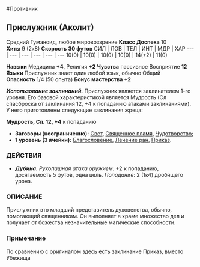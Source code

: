 #Противник 
## Прислужник (Аколит)
Средний Гуманоид, любое мировоззрение
**Класс Доспеха** 10
**Хиты** 9 (2к8)
**Скорость** **30 футов**
СИЛ | ЛОВ | ТЕЛ | ИНТ | МДР | ХАР
--- | --- | --- | --- | --- | ---
10(0) | 10(0) | 10(0) | 10(0) | 14(+2) | 11(0)

**Навыки** Медицина **+4**, Религия **+2**
**Чувства** пассивное Восприятие **12**
**Языки** Прислужник знает один любой язык, обычно Общий
**Опасность** 1/4 (50 опыта)
**Бонус мастерства +2**

**_Использование заклинаний._** Прислужник является заклинателем 1-го уровня. Его базовой характеристикой является Мудрость (Сл спасброска от заклинания 12, +4 к попаданию атаками заклинаниями). У него приготовлены следующие заклинания жреца:

**Мудрость, Сл. 12, +4** к попаданию
- **Заговоры (неограниченно):** [Свет](https://dnd.su/spells/307-light/), [Священное пламя](https://dnd.su/spells/311-sacred_flame/), [Чудотворство](https://dnd.su/spells/80-thaumaturgy/);
- **1 уровень (3 ячейки):** [Благословение](https://dnd.su/spells/9-bless/), [Лечение ран](https://dnd.su/spells/145-cure_wounds/), [Приказ](https://dnd.su/spells/354-sanctuary/).

### ДЕЙСТВИЯ

  - _**Дубина**. Рукопашная атака оружием:_ +2 к попаданию, досягаемость 5 футов, одна цель. _Попадание_: 2 (1к4) дробящего урона.

### ОПИСАНИЕ
 Прислужник это младший представитель духовенства, обычно, помогающий священникам. Он выполняет в храме множество дел и получает от божества незначительные магические способности.

### Примечание
 По сравнению с оригиналом здесь есть заклинание Приказ, вместо Убежища
  